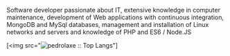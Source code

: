 Software developer passionate about IT, extensive knowledge in computer maintenance, development of Web applications with continuous integration, MongoDB and MySql databases, management and installation of Linux networks and servers and knowledge of PHP and ES6 / Node.JS

[<img src="<img src="https://github-readme-stats.vercel.app/api/top-langs/?username=pedrolaxe&langs_count=10&theme=tokyonight&layout=compact" alt="pedrolaxe :: Top Langs" />"]

